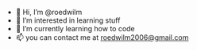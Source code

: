- 👋 Hi, I’m @roedwilm
- 👀 I’m interested in learning stuff
- 🌱 I’m currently learning how to code
- 📫 you can contact me at roedwilm2006@gmail.com

<!---
roedwilm/roedwilm is a ✨ special ✨ repository because its `README.md` (this file) appears on your GitHub profile.
You can click the Preview link to take a look at your changes.
--->
